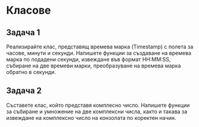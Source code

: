 # Класове

## Задача 1

Реализирайте клас, представящ времева марка (Timestamp) с полета за часове, минути и секунди. Напишете функции за създаване на времева марка по подадени секунди, извеждане във формат HH:MM:SS, събиране на две времеви марки, преобразуване на времева марка обратно в секунди.

## Задача 2

Съставете клас, който представя комплесно число. Напишете функции за събиране и умножение на две комплексни числа, както и такава за извеждане на комплексно число на конзолата по коректен начин.




